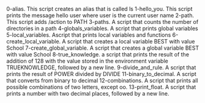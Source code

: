 0-alias. This script creates an alias that is called ls
1-hello_you. This script prints the message hello user where user is the current user name
2-path. This script adds /action to PATH
3-paths. A script that counts the  number of directories in a path
4-globals_variables. A script that prints global variables
5-local_variables. Ascript that prints local variables and functions
6-create_local_variable. A script that creates a local variable BEST with value School
7-create_global_variable. A script that creates a global variable BEST with value School
8-true_knowledge. a script that prints the result of the addition of 128 with the value stored in the environment variable TRUEKNOWLEDGE, followed by a new line.
9-divide_and_rule. A script that prints the result of POWER divided by DIVIDE
11-binary_to_decimal. A script that converts from binary to decimal
12-combinations. A script that prints all possible combinations of two letters, except oo.
13-print_float. A script that prints a number with two decimal places, followed by a new line.
